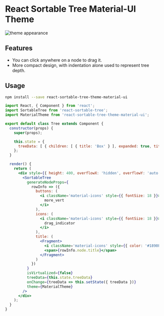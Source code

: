 # React Sortable Tree Material-UI Theme

![theme appearance](https://raw.githubusercontent.com/grovertb/react-sortable-tree-theme-material-ui/master/preview.png)

## Features

- You can click anywhere on a node to drag it.
- More compact design, with indentation alone used to represent tree depth.

## Usage

```sh
npm install --save react-sortable-tree-theme-material-ui
```

```jsx
import React, { Component } from 'react';
import SortableTree from 'react-sortable-tree';
import MaterialTheme from 'react-sortable-tree-theme-material-ui';

export default class Tree extends Component {
  constructor(props) {
    super(props);

    this.state = {
      treeData: [ { children: [ { title: 'Box' } ], expanded: true, title: 'Layout' } ]
    };
  }

  render() {
    return (
      <div style={{ height: 400, overflowX: 'hidden', overflowY: 'auto' }}>
        <SortableTree
          generateNodeProps={
            rowInfo => ({
              buttons: (
                <i className='material-icons' style={{ fontSize: 18 }}>
                  more_vert
                </i>
              ),
              icons: (
                <i className='material-icons' style={{ fontSize: 18 }}>
                  drag_indicator
                </i>
              ),
              title: (
                <Fragment>
                  <i className='material-icons' style={{ color: '#1890FF', fontSize: 18, marginRight: 6 }}>link</i>
                  <span>{rowInfo.node.title}</span>
                </Fragment>
              )
            })
          }
          isVirtualized={false}
          treeData={this.state.treeData}
          onChange={treeData => this.setState({ treeData })}
          theme={MaterialTheme}
        />
      </div>
    );
  }
}
```
